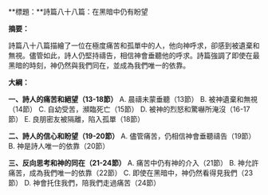 **標題：**詩篇八十八篇：在黑暗中仍有盼望

**摘要：**

詩篇八十八篇描繪了一位在極度痛苦和孤單中的人，他向神呼求，卻感到被遺棄和無視。儘管如此，詩人仍堅持禱告，相信神會垂聽他的呼求。詩篇強調了即使在最黑暗的時刻，神仍然與我們同在，並成為我們唯一的依靠。

**大綱：**

**一、詩人的痛苦和絕望（13-18節）**
    A. 晨禱未蒙垂聽（13節）
    B. 被神遺棄和無視（14節）
    C. 自幼受苦，瀕臨死亡（15節）
    D. 被神的烈怒和驚嚇所淹沒（16-17節）
    E. 良朋密友被隔離，陷入孤單（18節）

**二、詩人的信心和盼望（19-20節）**
    A. 儘管痛苦，仍相信神會垂聽禱告（19節）
    B. 神是詩人唯一的依靠（20節）

**三、反向思考和神的同在（21-24節）**
    A. 痛苦中仍有神的介入（21節）
    B. 神允許痛苦，成為我們唯一的依靠（22節）
    C. 即使在黑暗中，神仍然看得見我們（23節）
    D. 神會托住我們，陪我們走過痛苦（24節）
